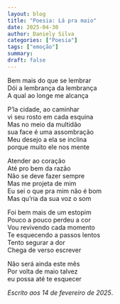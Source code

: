 ```yaml
---
layout: blog
title: "Poesia: Lá pra maio"
date: 2025-04-30
author: Daniely Silva
categories: ["Poesia"]
tags: ["emoção"]
summary:
draft: false
---
```


Bem mais do que se lembrar\
Dói a lembrança da lembrança\
A qual ao longe me alcança

P’la cidade, ao caminhar\
vi seu rosto em cada esquina\
Mas no meio da multidão\
sua face é uma assombração\
Meu desejo a ela se inclina\
porque muito ele nos mente

Atender ao coração\
Até pro bem da razão\
Não se deve fazer sempre\
Mas me projeta de mim\
Eu sei o que pra mim não é bom\
Mas qu’ria da sua voz o som

Foi bem mais de um estopim\
Pouco a pouco perdeu a cor\
Vou revivendo cada momento\
Te esquecendo a passos lentos\
Tento segurar a dor\
Chega de verso escrever

Não será ainda este mês\
Por volta de maio talvez\
eu possa até te esquecer

*Escrito aos 14 de fevereiro de 2025*.
